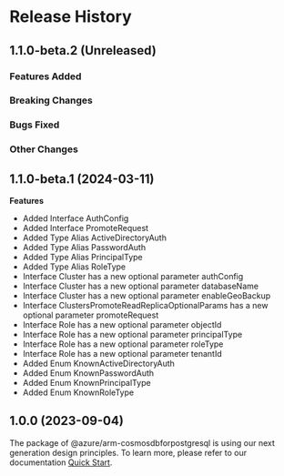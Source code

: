 # Release History

## 1.1.0-beta.2 (Unreleased)

### Features Added

### Breaking Changes

### Bugs Fixed

### Other Changes

## 1.1.0-beta.1 (2024-03-11)
    
**Features**

  - Added Interface AuthConfig
  - Added Interface PromoteRequest
  - Added Type Alias ActiveDirectoryAuth
  - Added Type Alias PasswordAuth
  - Added Type Alias PrincipalType
  - Added Type Alias RoleType
  - Interface Cluster has a new optional parameter authConfig
  - Interface Cluster has a new optional parameter databaseName
  - Interface Cluster has a new optional parameter enableGeoBackup
  - Interface ClustersPromoteReadReplicaOptionalParams has a new optional parameter promoteRequest
  - Interface Role has a new optional parameter objectId
  - Interface Role has a new optional parameter principalType
  - Interface Role has a new optional parameter roleType
  - Interface Role has a new optional parameter tenantId
  - Added Enum KnownActiveDirectoryAuth
  - Added Enum KnownPasswordAuth
  - Added Enum KnownPrincipalType
  - Added Enum KnownRoleType
    
    
## 1.0.0 (2023-09-04)

The package of @azure/arm-cosmosdbforpostgresql is using our next generation design principles. To learn more, please refer to our documentation [Quick Start](https://aka.ms/azsdk/js/mgmt/quickstart ).
